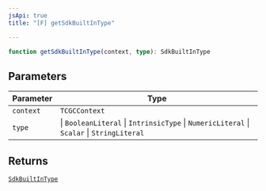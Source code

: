 ```yaml
---
jsApi: true
title: "[F] getSdkBuiltInType"

---
```

```ts
function getSdkBuiltInType(context, type): SdkBuiltInType
```

## Parameters

| Parameter | Type |
| ------ | ------ |
| `context` | `TCGCContext` |
| `type` | \| `BooleanLiteral` \| `IntrinsicType` \| `NumericLiteral` \| `Scalar` \| `StringLiteral` |

## Returns

[`SdkBuiltInType`](../interfaces/SdkBuiltInType.md)
